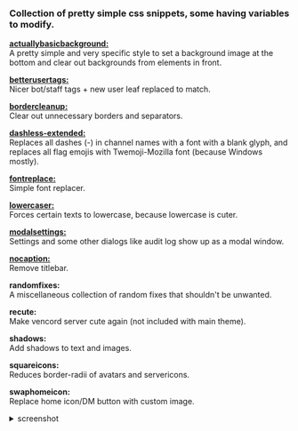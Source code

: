### Collection of pretty simple css snippets, some having variables to modify.

**[actuallybasicbackground:](actuallybasicbackground.theme.css)**  
A pretty simple and very specific style to set a background image at the bottom and clear out backgrounds from elements in front.

**[betterusertags:](betterusertags.theme.css)**  
Nicer bot/staff tags + new user leaf replaced to match.

**[bordercleanup:](bordercleanup.theme.css)**  
Clear out unnecessary borders and separators.

**[dashless-extended:](dashless-extended.theme.css)**  
Replaces all dashes (-) in channel names with a font with a blank glyph, and replaces all flag emojis with Twemoji-Mozilla font (because Windows mostly).

**[fontreplace:](fontreplace.theme.css)**  
Simple font replacer.

**[lowercaser:](lowercaser.theme.css)**  
Forces certain texts to lowercase, because lowercase is cuter.

**[modalsettings:](modalsettings.theme.css)**  
Settings and some other dialogs like audit log show up as a modal window.

**[nocaption:](nocaption.theme.css)**  
Remove titlebar.

**randomfixes:**  
A miscellaneous collection of random fixes that shouldn't be unwanted.

**recute:**  
Make vencord server cute again (not included with main theme).

**shadows:**  
Add shadows to text and images.

**squareicons:**  
Reduces border-radii of avatars and servericons.

**swaphomeicon:**  
Replace home icon/DM button with custom image.
<details>
<summary>screenshot</summary>
![homeicon](https://github.com/nvhhr/discordcss/assets/34724502/95f6fa66-ab6b-40ed-b368-bd09970be277)
</details>



